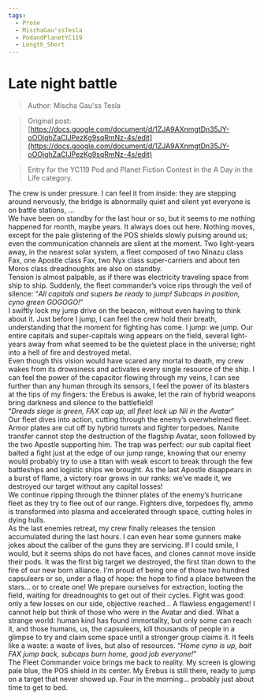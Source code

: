 ```yaml
---
tags:
  - Prose
  - MischaGau'ssTesla
  - PodandPlanetYC119
  - Length_Short
---
```


# Late night battle

> Author: Mischa Gau'ss Tesla

> Original post: [https://docs.google.com/document/d/1ZJA9AXnmgtDn35JY-oOOjqhZaClJPezKg9sqRmNz-4s/edit](https://docs.google.com/document/d/1ZJA9AXnmgtDn35JY-oOOjqhZaClJPezKg9sqRmNz-4s/edit)

> Entry for the YC119 Pod and Planet Fiction Contest in the A Day in the Life category.


The crew is under pressure. I can feel it from inside: they are stepping around nervously, the bridge is abnormally quiet and silent yet everyone is on battle stations, … <br>
We have been on standby for the last hour or so, but it seems to me nothing happened for month, maybe years. It always does out here. Nothing moves, except for the pale glistering of the POS shields slowly pulsing around us; even the communication channels are silent at the moment. Two light-years away, in the nearest solar system, a fleet composed of two Ninazu class Fax, one Apostle class Fax, two Nyx class super-carriers and about ten Moros class dreadnoughts are also on standby. <br>
Tension is almost palpable, as if there was electricity traveling space from ship to ship. Suddenly, the fleet commander’s voice rips through the veil of silence: “*All capitals and supers be ready to jump! Subcaps in position, cyno green GOGOGO!*”<br>
I swiftly lock my jump drive on the beacon, without even having to think about it. Just before I jump, I can feel the crew hold their breath, understanding that the moment for fighting has come. I jump: we jump. Our entire capitals and super-capitals wing appears on the field, several light-years away from what seemed to be the quietest place in the universe; right into a hell of fire and destroyed metal.<br>
Even though this vision would have scared any mortal to death, my crew wakes from its drowsiness and activates every single resource of the ship. I can feel the power of the capacitor flowing through my veins, I can see further than any human through its sensors, I feel the power of its blasters at the tips of my fingers: the Erebus is awake, let the rain of hybrid weapons bring darkness and silence to the battlefield!<br>
“*Dreads siege is green, FAX cap up, all fleet lock up Nil in the Avatar*”<br>
Our fleet dives into action, cutting through the enemy’s overwhelmed fleet. Armor plates are cut off by hybrid turrets and fighter torpedoes. Nanite transfer cannot stop the destruction of the flagship Avatar, soon followed by the two Apostle supporting him. The trap was perfect: our sub capital fleet baited a fight just at the edge of our jump range, knowing that our enemy would probably try to use a titan with weak escort to break through the few battleships and logistic ships we brought. As the last Apostle disappears in a burst of flame, a victory roar grows in our ranks: we’ve made it, we destroyed our target without any capital losses!<br>
We continue ripping through the thinner plates of the enemy’s hurricane fleet as they try to flee out of our range. Fighters dive, torpedoes fly, ammo is transformed into plasma and accelerated through space, cutting holes in dying hulls.<br>
As the last enemies retreat, my crew finally releases the tension accumulated during the last hours. I can even hear some gunners make jokes about the caliber of the guns they are servicing. If I could smile, I would, but it seems ships do not have faces, and clones cannot move inside their pods.
It was the first big target we destroyed, the first titan down to the fire of our new born alliance. I'm proud of being one of those two hundred capsuleers or so, under a flag of hope: the hope to find a place between the stars… or to create one! We prepare ourselves for extraction, looting the field, waiting for dreadnoughts to get out of their cycles. Fight was good: only a few losses on our side, objective reached... A flawless engagement!
I cannot help but think of those who were in the Avatar and died. What a strange world: human kind has found immortality, but only some can reach it, and those humans, us, the capsuleers, kill thousands of people in a glimpse to try and claim some space until a stronger group claims it. It feels like a waste: a waste of lives, but also of resources.
“*Home cyno is up, bait FAX jump back, subcaps burn home, good job everyone!*”<br>
The Fleet Commander voice brings me back to reality. My screen is glowing pale blue, the POS shield in its center. My Erebus is still there, ready to jump on a target that never showed up. Four in the morning… probably just about time to get to bed.

